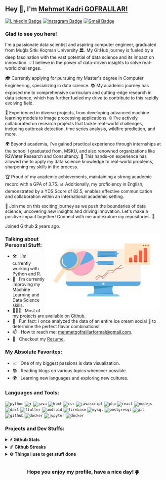 ## Hey 👋, I'm [Mehmet Kadri GOFRALILAR!](https://github.com/mehmetkadri/)

[![Linkedin Badge](https://img.shields.io/badge/-LinkedIn-0e76a8?style=flat-square&logo=Linkedin&logoColor=white)](https://linkedin.com/in/mehmetkadrigofralilar)
[![Instagram Badge](https://img.shields.io/badge/-Instagram-e4405f?style=flat-square&logo=Instagram&logoColor=white)](https://instagram.com/mehmt_kadri/)
[![Gmail Badge](https://img.shields.io/badge/Gmail-D14836?style=for-the-badge&logo=gmail&logoColor=white)](mehmetgofralilarformal@gmail.com)

### Glad to see you here! &nbsp;


I'm a passionate data scientist and aspiring computer engineer, graduated from Muğla Sıtkı Koçman University 🏛. My GitHub journey is fueled by a deep fascination with the vast potential of data science and its impact on innovation. 💡 I believe in the power of data-driven insights to solve real-world challenges.

🎓 Currently applying for pursuing my Master's degree in Computer Engineering, specializing in data science. 📚 My academic journey has exposed me to comprehensive curriculum and cutting-edge research in data science, which has further fueled my drive to contribute to this rapidly evolving field.

🔬 Experienced in diverse projects, from developing advanced machine learning models to image processing applications. 🌐 I've actively collaborated on research projects that tackle real-world challenges, including outbreak detection, time series analysis, wildfire prediction, and more.

🌍 Beyond academia, I've gained practical experience through internships at the school I graduated from, MSKU, and also renowned organizations like R2Water Research and Consultancy. 🤝 This hands-on experience has allowed me to apply my data science knowledge to real-world problems, sharpening my skills in the process.

🏆 Proud of my academic achievements, maintaining a strong academic record with a GPA of 3.75. 📊 Additionally, my proficiency in English, demonstrated by a YDS Score of 82.5, enables effective communication and collaboration within an international academic setting.

🚀 Join me on this exciting journey as we push the boundaries of data science, uncovering new insights and driving innovation. Let's make a positive impact together! Connect with me and explore my repositories. 🌟


Joined Github **2** years ago.

<img align="right" height="250" width="375" alt="" src="https://raw.githubusercontent.com/mehmetkadri/mehmetkadri/master/gifs/data-science.gif" />

### Talking about Personal Stuff:

- 🛠 &nbsp; I’m currently working with Python and R.
- 🚀 &nbsp; I’m currently improving my Machine Learning and Data Science skills.
- 👨🏻‍💻 &nbsp; Most of my projects are available on [Github](https://github.com/mehmetkadri).
- 👾 &nbsp; Fun fact: I once analyzed the data of an entire ice cream social 🍦 to determine the perfect flavor combinations!
- 📫 &nbsp; How to reach me: mehmetgofralilarformal@gmail.com.
- 📝 &nbsp; Checkout my [Resume](https://github.com/mehmetkadri/mehmetkadri/master/resume.pdf).

### My Absolute Favorites:

- 📈 &nbsp; One of my biggest passions is data visualization.
- 📚 &nbsp; Reading blogs on various topics whenever possible.
- 🌍 &nbsp; Learning new languages and exploring new cultures.

### Languages and Tools:

<code><img height="27" src="https://www.vectorlogo.zone/logos/python/python-icon.svg" alt="python"></code>
<code><img height="27" src="https://www.vectorlogo.zone/logos/r-project/r-project-icon.svg" alt="r"></code>
<code><img height="27" src="https://www.vectorlogo.zone/logos/java/java-icon.svg" alt="java"></code>
<code><img height="27" src="https://www.vectorlogo.zone/logos/w3_html5/w3_html5-icon.svg" alt="html"></code>
<code><img height="27" src="https://www.vectorlogo.zone/logos/w3_css/w3_css-official.svg" alt="css"></code>
<code><img height="27" src="https://www.vectorlogo.zone/logos/javascript/javascript-vertical.svg" alt="javascript"></code>
<code><img height="27" src="https://www.vectorlogo.zone/logos/php/php-horizontal.svg" alt="php"></code>
<code><img height="27" src="https://www.vectorlogo.zone/logos/reactjs/reactjs-icon.svg" alt="react"></code>
<code><img height="27" src="https://www.vectorlogo.zone/logos/nodejs/nodejs-horizontal.svg" alt="nodejs"></code>
<code><img height="27" src="https://www.vectorlogo.zone/logos/dartlang/dartlang-icon.svg" alt="dart"></code>
<code><img height="27" src="https://www.vectorlogo.zone/logos/flutterio/flutterio-icon.svg" alt="flutter"></code>
<code><img height="27" src="https://www.vectorlogo.zone/logos/android/android-icon.svg" alt="android"></code>
<code><img height="27" src="https://www.vectorlogo.zone/logos/firebase/firebase-icon.svg" alt="firebase"></code>
<code><img height="27" src="https://www.vectorlogo.zone/logos/mysql/mysql-icon.svg" alt="mysql"></code>
<code><img height="27" src="https://www.vectorlogo.zone/logos/postgresql/postgresql-icon.svg" alt="postgresql"></code>
<code><img height="27" src="https://www.vectorlogo.zone/logos/git-scm/git-scm-icon.svg" alt="git"></code>
<code><img height="27" src="https://www.vectorlogo.zone/logos/github/github-icon.svg" alt="github"></code>
<code><img height="27" src="https://www.vectorlogo.zone/logos/docker/docker-icon.svg" alt="docker"></code>
<code><img height="27" src="https://www.vectorlogo.zone/logos/jupyter/jupyter-icon.svg" alt="jupyter"></code>
<code><img height="27" src="https://www.vectorlogo.zone/logos/visualstudio_code/visualstudio_code-ar21.svg" alt="docker"></code>


### Projects and Dev Stuffs:

<details>	
  <summary><b>⚡ Github Stats</b></summary>

  <br />
  <img height="180em" src="https://github-readme-stats.vercel.app/api?username=mehmetkadri&show_icons=true&hide_border=true&&count_private=true&include_all_commits=true" />
  <img height="180em" src="https://github-readme-stats.vercel.app/api/top-langs/?username=mehmetkadri&exclude_repo=KNN-Image-Classification&show_icons=true&hide_border=true&layout=compact&langs_count=8"/>
</details>

<details>	
  <summary><b>☄️ Github Streaks</b></summary>

  <br />
  <img height="180em" src="https://github-readme-streak-stats.herokuapp.com/?user=mehmetkadri&hide_border=true" />
</details>

<details>	
  <br />
  <summary><b>⚙️ Things I use to get stuff done</b></summary>
  	<ul>
  	  <li><b>OS:          </b> Windows</li>
	    <li><b>Laptop:      </b> Dell Inspiron (i7) </li>
  	  <li><b>Browser:     </b> Google Chrome </li>
	    <li><b>Code Editor: </b> VSCode </li>
	    <br />
	</ul>	
</details>

#

<div align="center">

### Hope you enjoy my profile, have a nice day! 🍀

</div>

